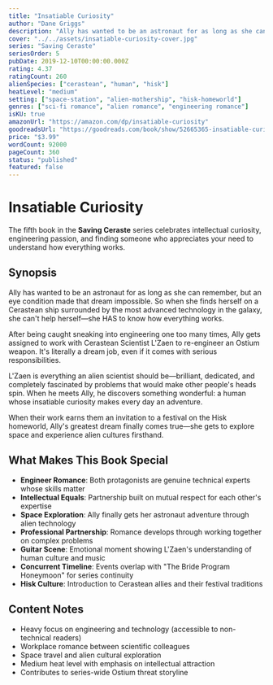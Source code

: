 ```yaml
---
title: "Insatiable Curiosity"
author: "Dane Griggs"
description: "Ally has wanted to be an astronaut for as long as she can remember, but an eye condition ended that dream. Working with Cerastean Scientist L'Zaen to re-engineer alien technology gives her everything she ever wanted: space exploration and a brilliant partner who appreciates her insatiable curiosity."
cover: "../../assets/insatiable-curiosity-cover.jpg"
series: "Saving Ceraste"
seriesOrder: 5
pubDate: 2019-12-10T00:00:00.000Z
rating: 4.37
ratingCount: 260
alienSpecies: ["cerastean", "human", "hisk"]
heatLevel: "medium"
setting: ["space-station", "alien-mothership", "hisk-homeworld"]
genres: ["sci-fi romance", "alien romance", "engineering romance"]
isKU: true
amazonUrl: "https://amazon.com/dp/insatiable-curiosity"
goodreadsUrl: "https://goodreads.com/book/show/52665365-insatiable-curiosity"
price: "$3.99"
wordCount: 92000
pageCount: 360
status: "published"
featured: false
---
```


# Insatiable Curiosity

The fifth book in the **Saving Ceraste** series celebrates intellectual curiosity, engineering passion, and finding someone who appreciates your need to understand how everything works.

## Synopsis

Ally has wanted to be an astronaut for as long as she can remember, but an eye condition made that dream impossible. So when she finds herself on a Cerastean ship surrounded by the most advanced technology in the galaxy, she can't help herself—she HAS to know how everything works.

After being caught sneaking into engineering one too many times, Ally gets assigned to work with Cerastean Scientist L'Zaen to re-engineer an Ostium weapon. It's literally a dream job, even if it comes with serious responsibilities.

L'Zaen is everything an alien scientist should be—brilliant, dedicated, and completely fascinated by problems that would make other people's heads spin. When he meets Ally, he discovers something wonderful: a human whose insatiable curiosity makes every day an adventure.

When their work earns them an invitation to a festival on the Hisk homeworld, Ally's greatest dream finally comes true—she gets to explore space and experience alien cultures firsthand.

## What Makes This Book Special

- **Engineer Romance**: Both protagonists are genuine technical experts whose skills matter
- **Intellectual Equals**: Partnership built on mutual respect for each other's expertise
- **Space Exploration**: Ally finally gets her astronaut adventure through alien technology
- **Professional Partnership**: Romance develops through working together on complex problems
- **Guitar Scene**: Emotional moment showing L'Zaen's understanding of human culture and music
- **Concurrent Timeline**: Events overlap with "The Bride Program Honeymoon" for series continuity
- **Hisk Culture**: Introduction to Cerastean allies and their festival traditions

## Content Notes

- Heavy focus on engineering and technology (accessible to non-technical readers)
- Workplace romance between scientific colleagues
- Space travel and alien cultural exploration
- Medium heat level with emphasis on intellectual attraction
- Contributes to series-wide Ostium threat storyline